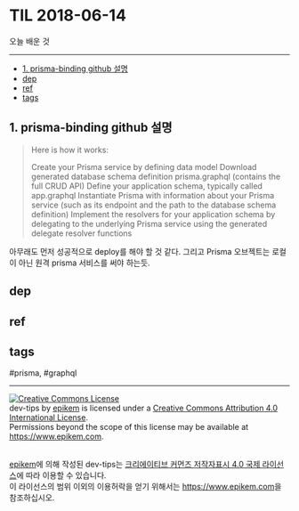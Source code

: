 # TIL 2018-06-14

오늘 배운 것

--------------------------


- [1. prisma-binding github 설명](#1-prisma-binding-github-설명)
- [dep](#dep)
- [ref](#ref)
- [tags](#tags)
## 1. prisma-binding github 설명

> Here is how it works:
>
>    Create your Prisma service by defining data model
>    Download generated database schema definition prisma.graphql (contains the full CRUD API)
>    Define your application schema, typically called app.graphql
>    Instantiate Prisma with information about your Prisma service (such as its endpoint and the path to the database schema definition)
>    Implement the resolvers for your application schema by delegating to the underlying Prisma service using the generated delegate resolver functions

아무래도 먼저 성공적으로 deploy를 해야 할 것 같다. 그리고 Prisma 오브젝트는 로컬이 아닌 원격 prisma 서비스를 써야 하는듯.

## dep

## ref

## tags
  #prisma, #graphql



--------------------------


<!-- license start -->

<a rel="license" href="http://creativecommons.org/licenses/by/4.0/"><img alt="Creative Commons License" style="border-width:0" src="https://i.creativecommons.org/l/by/4.0/88x31.png" /></a>
<br /><span xmlns:dct="http://purl.org/dc/terms/" property="dct:title">dev-tips</span> by <a xmlns:cc="http://creativecommons.org/ns#" href="https://www.github.com/epikem/dev-tips" property="cc:attributionName" rel="cc:attributionURL">epikem</a> is licensed under a <a rel="license" href="http://creativecommons.org/licenses/by/4.0/">Creative Commons Attribution 4.0 International License</a>.<br />Permissions beyond the scope of this license may be available at <a xmlns:cc="http://creativecommons.org/ns#" href="https://www.epikem.com" rel="cc:morePermissions">https://www.epikem.com</a>.

<br /><a xmlns:cc="http://creativecommons.org/ns#" href="https://www.github.com/epikem/dev-tips" property="cc:attributionName" rel="cc:attributionURL">epikem</a>에 의해 작성된 <span xmlns:dct="http://purl.org/dc/terms/" property="dct:title">dev-tips</span>는 <a rel="license" href="http://creativecommons.org/licenses/by/4.0/">크리에이티브 커먼즈 저작자표시 4.0 국제 라이선스</a>에 따라 이용할 수 있습니다.<br />이 라이선스의 범위 이외의 이용허락을 얻기 위해서는 <a xmlns:cc="http://creativecommons.org/ns#" href="https://www.epikem.com" rel="cc:morePermissions">https://www.epikem.com</a>을 참조하십시오.

<!-- license end -->